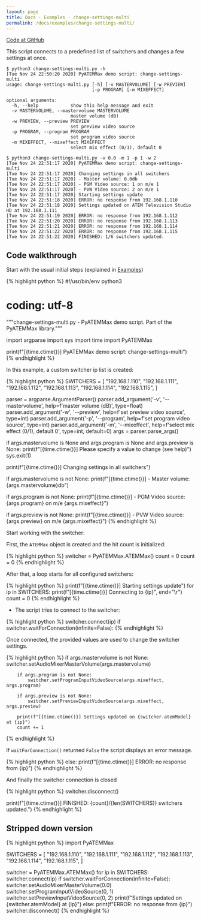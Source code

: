 ```yaml
---
layout: page
title: Docs - Examples - change-settings-multi
permalink: /docs/examples/change-settings-multi/
---
```


[Code at GitHub](https://github.com/clvLabs/PyATEMMax/blob/master/examples/change-settings-multi.py)

This script connects to a predefined list of switchers and changes a few settings at once.
```
$ python3 change-settings-multi.py -h
[Tue Nov 24 22:50:20 2020] PyATEMMax demo script: change-settings-multi
usage: change-settings-multi.py [-h] [-v MASTERVOLUME] [-w PREVIEW]
                                [-p PROGRAM] [-m MIXEFFECT]

optional arguments:
  -h, --help            show this help message and exit
  -v MASTERVOLUME, --mastervolume MASTERVOLUME
                        master volume (dB)
  -w PREVIEW, --preview PREVIEW
                        set preview video source
  -p PROGRAM, --program PROGRAM
                        set program video source
  -m MIXEFFECT, --mixeffect MIXEFFECT
                        select mix effect (0/1), default 0
```


```
$ python3 change-settings-multi.py -v 0.0 -m 1 -p 1 -w 2
[Tue Nov 24 22:51:17 2020] PyATEMMax demo script: change-settings-multi
[Tue Nov 24 22:51:17 2020] Changing settings in all switchers
[Tue Nov 24 22:51:17 2020] - Master volume: 0.0db
[Tue Nov 24 22:51:17 2020] - PGM Video source: 1 on m/e 1
[Tue Nov 24 22:51:17 2020] - PVW Video source: 2 on m/e 1
[Tue Nov 24 22:51:17 2020] Starting settings update
[Tue Nov 24 22:51:18 2020] ERROR: no response from 192.168.1.110
[Tue Nov 24 22:51:18 2020] Settings updated on ATEM Television Studio HD at 192.168.1.111
[Tue Nov 24 22:51:19 2020] ERROR: no response from 192.168.1.112
[Tue Nov 24 22:51:20 2020] ERROR: no response from 192.168.1.113
[Tue Nov 24 22:51:21 2020] ERROR: no response from 192.168.1.114
[Tue Nov 24 22:51:22 2020] ERROR: no response from 192.168.1.115
[Tue Nov 24 22:51:22 2020] FINISHED: 1/6 switchers updated.
```

## Code walkthrough

Start with the usual initial steps (explained in [Examples](../))

{% highlight python %}
#!/usr/bin/env python3
# coding: utf-8
"""change-settings-multi.py - PyATEMMax demo script.
   Part of the PyATEMMax library."""

import argparse
import sys
import time
import PyATEMMax

print(f"[{time.ctime()}] PyATEMMax demo script: change-settings-multi")
{% endhighlight %}

In this example, a custom switcher ip list is created:

{% highlight python %}
SWITCHERS =  [
    "192.168.1.110",
    "192.168.1.111",
    "192.168.1.112",
    "192.168.1.113",
    "192.168.1.114",
    "192.168.1.115",
]

parser = argparse.ArgumentParser()
parser.add_argument('-v', '--mastervolume', help=f'master volume (dB)', type=float)
parser.add_argument('-w', '--preview', help=f'set preview video source', type=int)
parser.add_argument('-p', '--program', help=f'set program video source', type=int)
parser.add_argument('-m', '--mixeffect', help=f'select mix effect (0/1), default 0', type=int, default=0)
args = parser.parse_args()

if args.mastervolume is None and args.program is None and args.preview is None:
    print(f"[{time.ctime()}] Please specify a value to change (see help)")
    sys.exit(1)

print(f"[{time.ctime()}] Changing settings in all switchers")

if args.mastervolume is not None:
    print(f"[{time.ctime()}] - Master volume: {args.mastervolume}db")

if args.program is not None:
    print(f"[{time.ctime()}] - PGM Video source: {args.program} on m/e {args.mixeffect}")

if args.preview is not None:
    print(f"[{time.ctime()}] - PVW Video source: {args.preview} on m/e {args.mixeffect}")
{% endhighlight %}

Start working with the switcher:

First, the `ATEMMax` object is created and the hit count is initialized:

{% highlight python %}
switcher = PyATEMMax.ATEMMax()
count = 0
count = 0
{% endhighlight %}

After that, a loop starts for all configured switchers:

{% highlight python %}
print(f"[{time.ctime()}] Starting settings update")
for ip in SWITCHERS:
    print(f"[{time.ctime()}] Connecting to {ip}", end="\r")
count = 0
{% endhighlight %}

* The script tries to connect to the switcher:

{% highlight python %}
    switcher.connect(ip)
    if switcher.waitForConnection(infinite=False):
{% endhighlight %}

Once connected, the provided values are used to change the switcher settings.

{% highlight python %}
        if args.mastervolume is not None:
            switcher.setAudioMixerMasterVolume(args.mastervolume)

        if args.program is not None:
            switcher.setProgramInputVideoSource(args.mixeffect, args.program)

        if args.preview is not None:
            switcher.setPreviewInputVideoSource(args.mixeffect, args.preview)

        print(f"[{time.ctime()}] Settings updated on {switcher.atemModel} at {ip}")
        count += 1
{% endhighlight %}

If `waitForConnection()` returned `False` the script displays an error message.

{% highlight python %}
    else:
        print(f"[{time.ctime()}] ERROR: no response from {ip}")
{% endhighlight %}

And finally the switcher connection is closed

{% highlight python %}
    switcher.disconnect()

print(f"[{time.ctime()}] FINISHED: {count}/{len(SWITCHERS)} switchers updated.")
{% endhighlight %}


## Stripped down version

{% highlight python %}
import PyATEMMax

SWITCHERS =  [
    "192.168.1.110",
    "192.168.1.111",
    "192.168.1.112",
    "192.168.1.113",
    "192.168.1.114",
    "192.168.1.115",
]

switcher = PyATEMMax.ATEMMax()
for ip in SWITCHERS:
    switcher.connect(ip)
    if switcher.waitForConnection(infinite=False):
        switcher.setAudioMixerMasterVolume(0.0)
        switcher.setProgramInputVideoSource(0, 1)
        switcher.setPreviewInputVideoSource(0, 2)
        print(f"Settings updated on {switcher.atemModel} at {ip}")
    else:
        print(f"ERROR: no response from {ip}")
    switcher.disconnect()
{% endhighlight %}
